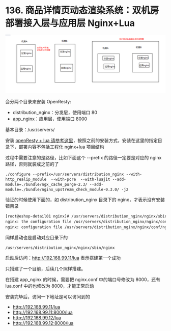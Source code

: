 # 136. 商品详情页动态渲染系统：双机房部署接入层与应用层 Nginx+Lua
![](./assets/markdown-img-paste-20190716231655831.png)

会分两个目录来安装 OpenResty:

- distribution_nginx：分发层，使用端口 80
- app_nginx：应用层，使用端口 8000

基本目录：/usr/servers/

安装 [openResty + lua 请参考这里](../052.md)，按照之前的安装方式，安装在这里的指定目录下，部署内容不包括工程化 nginx+lua 项目结构

过程中需要注意的是路径，比如下面这个 --prefix 的路径一定要是对应的 nginx 路径，否则就装成之前的了

```
./configure --prefix=/usr/servers/distribution_nginx --with-http_realip_module  --with-pcre  --with-luajit --add-module=./bundle/ngx_cache_purge-2.3/ --add-module=./bundle/nginx_upstream_check_module-0.3.0/ -j2
```

验证的时候使用下面的，如 distribution_nginx 目录下的 nginx，才表示没有安装错目录

```bash
[root@eshop-detail01 nginx]# /usr/servers/distribution_nginx/nginx/sbin/nginx -t
nginx: the configuration file /usr/servers/distribution_nginx/nginx/conf/nginx.conf syntax is ok
nginx: configuration file /usr/servers/distribution_nginx/nginx/conf/nginx.conf test is successful
```
同样启动也是启动对应目录下的

```
/usr/servers/distribution_nginx/nginx/sbin/nginx
```

启动后访问：http://192.168.99.11/lua 表示搭建第一个成功

只搭建了一个目前，后续几个照样搭建。

在搭建 app_nginx 的时候，需要把 nginx.conf 中的端口号修改为 8000，还有 lua.conf 中的也修改为 8000，才能正常启动

安装完毕后，访问一下地址是可以访问到的

- http://192.168.99.11/lua
- http://192.168.99.11:8000/lua
- http://192.168.99.12/lua
- http://192.168.99.12:8000/lua
